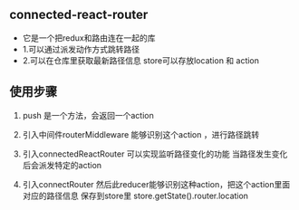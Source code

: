 ## connected-react-router

- 它是一个把redux和路由连在一起的库
- 1.可以通过派发动作方式跳转路径
- 2.可以在仓库里获取最新路径信息 store可以存放location 和 action

## 使用步骤
1. push 是一个方法，会返回一个action
2. 引入中间件routerMiddleware 能够识别这个action ，进行路径跳转

3. 引入connectedReactRouter 可以实现监听路径变化的功能 当路径发生变化后会派发特定的action
4. 引入connectRouter 然后此reducer能够识别这种action，把这个action里面对应的路径信息 保存到store里
    store.getState().router.location
